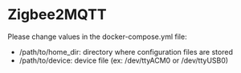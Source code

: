 # Zigbee2MQTT

Please change values in the docker-compose.yml file:

* /path/to/home_dir: directory where configuration files are stored
* /path/to/device: device file (ex: /dev/ttyACM0 or /dev/ttyUSB0)

